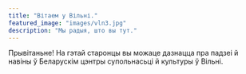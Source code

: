 ```yaml
---
title: "Вітаем у Вільні."
featured_image: "images/vln3.jpg"
description: "Мы радыя, што вы тут."
---
```

Прывітаньне! На гэтай старонцы вы можаце дазнацца пра падзеі й навіны ў Беларускім цэнтры супольнасьці й культуры ў Вільні.